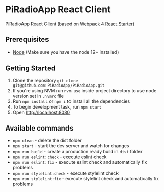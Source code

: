 # PiRadioApp React Client

PiRadioApp React Client (based on [Webpack 4 React Starter](https://github.com/piotrlewandowski/webpack-4-react-starter))

## Prerequisites

* [Node](https://nodejs.org/) (Make sure you have the node 12+ installed)

## Getting Started

1. Clone the repository `git clone git@github.com:PiRadioApp/PiRadioApp.git`
2. If you're using NVM run `nvm use` inside project directory to use node version set in `.nvmrc` file
3. Run `npm install` or `npm i` to install all the dependencies
4. To begin development task, run `npm start`
5. Open [http://localhost:8080](http://localhost:8080)

## Available commands

- `npm clean` - delete the dist folder
- `npm start` - start the dev server and watch for changes
- `npm run build` - create a production ready build in `dist` folder
- `npm run eslint:check` - execute eslint check
- `npm run eslint:fix` - execute eslint check and automatically fix problems
- `npm run stylelint:check` - execute stylelint check
- `npm run stylelint:fix` - execute stylelint check and automatically fix problems
